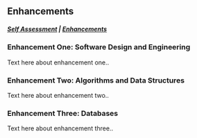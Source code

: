 ## Enhancements

##### [Self Assessment](https://edwardhelmick.github.io/index.html)  |  [Enhancements](https://edwardhelmick.github.io/Enhancements.html)

### Enhancement One: Software Design and Engineering

Text here about enhancement one..

### Enhancement Two: Algorithms and Data Structures

Text here about enhancement two..

### Enhancement Three: Databases

Text here about enhancement three..

